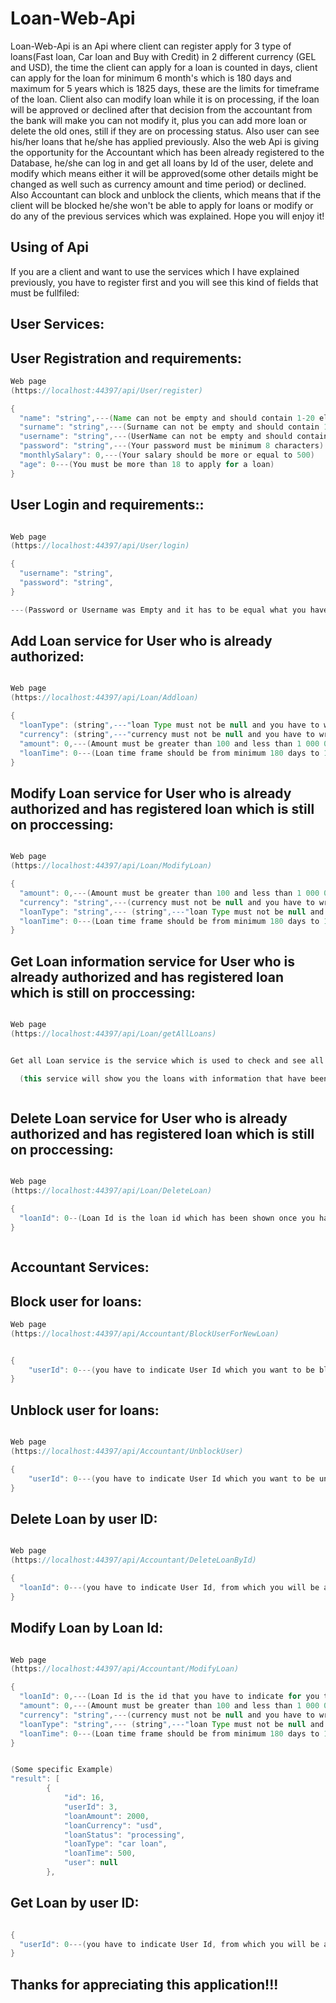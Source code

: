 # Loan-Web-Api

Loan-Web-Api is an Api where client can register apply for 3 type of loans(Fast loan, Car loan and Buy with Credit) in 2 different currency (GEL and USD), the time the client can apply for a loan is counted in days, client can apply for the loan for minimum 6 month's which is 180 days and maximum for 5 years which is 1825 days, these are the limits for timeframe of the loan. Client also can modify loan while it is on processing, if the loan will be approved or declined after that decision from the accountant from the bank will make you can not modify it, plus you can add more loan or delete the old ones, still if they are on processing status. Also user can see his/her loans that he/she has applied previously. Also the web Api is giving the opportunity for the Accountant which has been already registered to the Database, he/she can log in and get all loans by Id of the user, delete and modify which means either it will be approved(some other details might be changed as well such as currency amount and time period) or declined. Also Accountant can block and unblock the clients, which means that if the client will be blocked he/she won't be able to apply for loans or modify or do any of the previous services which was explained.
Hope you will enjoy it!

## Using of Api
If you are a client and want to use the services which I have explained previously, you have to register first
and you will see this kind of fields that must be fullfiled:


## User Services:

## User Registration and requirements:
```java
Web page
(https://localhost:44397/api/User/register)

{  
  "name": "string",---(Name can not be empty and should contain 1-20 elements)
  "surname": "string",---(Surname can not be empty and should contain 1-20 elements)
  "username": "string",---(UserName can not be empty and should contain 1-20 elements)
  "password": "string",---(Your password must be minimum 8 characters)
  "monthlySalary": 0,---(Your salary should be more or equal to 500)
  "age": 0---(You must be more than 18 to apply for a loan)
}

```
## User Login and requirements::
```java

Web page
(https://localhost:44397/api/User/login)

{  
  "username": "string",
  "password": "string",
}

---(Password or Username was Empty and it has to be equal what you have used for registration)

```

## Add Loan service for User who is already authorized:
```java

Web page
(https://localhost:44397/api/Loan/Addloan)

{
  "loanType": (string",---"loan Type must not be null and you have to write : BuyWithCredit, FastLoan or CarLoan)
  "currency": (string",---"currency must not be null and you have to write :GEL or USD)
  "amount": 0,---(Amount must be greater than 100 and less than 1 000 000)
  "loanTime": 0---(Loan time frame should be from minimum 180 days to 1825 days(5 years) maximum)
}


```

## Modify Loan service for User who is already authorized and has registered loan which is still on proccessing:
```java

Web page
(https://localhost:44397/api/Loan/ModifyLoan)

{
  "amount": 0,---(Amount must be greater than 100 and less than 1 000 000)
  "currency": "string",---(currency must not be null and you have to write :GEL or USD)
  "loanType": "string",--- (string",---"loan Type must not be null and you have to write : BuyWithCredit, FastLoan or CarLoan)
  "loanTime": 0---(Loan time frame should be from minimum 180 days to 1825 days(5 years) maximum)
}


```

## Get Loan information service for User who is already authorized and has registered loan which is still on proccessing:
```java

Web page
(https://localhost:44397/api/Loan/getAllLoans)


Get all Loan service is the service which is used to check and see all loans that have been registered under your name and once you will call this service it will show you loan info such as currency , date, amount,type and loan id(which you can use for further services such as delete service or modify)

  (this service will show you the loans with information that have been registered from you)



```





## Delete Loan service for User who is already authorized and has registered loan which is still on proccessing:
```java

Web page
(https://localhost:44397/api/Loan/DeleteLoan)

{
  "loanId": 0--(Loan Id is the loan id which has been shown once you have added a loan previously and once you will indicate that loan id to the service it will give you situation to delete that loan)
}


```



```
```
## Accountant Services:

## Block user for loans:
```java
Web page
(https://localhost:44397/api/Accountant/BlockUserForNewLoan)


{  
    "userId": 0---(you have to indicate User Id which you want to be blocked for applying new loans)
}

```

## Unblock user for loans:
```java

Web page
(https://localhost:44397/api/Accountant/UnblockUser)

{  
    "userId": 0---(you have to indicate User Id which you want to be unblocked for applying new loans)
}

```


## Delete Loan by user ID:
```java

Web page
(https://localhost:44397/api/Accountant/DeleteLoanById)

{
  "loanId": 0---(you have to indicate User Id, from which you will be able to delete the loans or one of them that this specific user has registered)
}

```


## Modify Loan by Loan Id:
```java

Web page
(https://localhost:44397/api/Accountant/ModifyLoan)

{
  "loanId": 0,---(Loan Id is the id that you have to indicate for you to get the specific loan which you want to modify)
  "amount": 0,---(Amount must be greater than 100 and less than 1 000 000)
  "currency": "string",---(currency must not be null and you have to write :GEL or USD)
  "loanType": "string",--- (string",---"loan Type must not be null and you have to write : BuyWithCredit, FastLoan or CarLoan)
  "loanTime": 0---(Loan time frame should be from minimum 180 days to 1825 days(5 years) maximum)
}


(Some specific Example)
"result": [
        {
            "id": 16,
            "userId": 3,
            "loanAmount": 2000,
            "loanCurrency": "usd",
            "loanStatus": "processing",
            "loanType": "car loan",
            "loanTime": 500,
            "user": null
        },

```

##  Get Loan by user ID:
```java

{
  "userId": 0---(you have to indicate User Id, from which you will be able to Get the loans that this specific user has registered)
}

```


## Thanks for appreciating this application!!!
